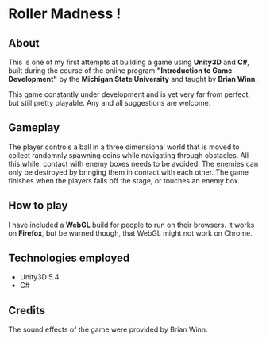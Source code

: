 # Roller Madness !

## About

This is one of my first attempts at building a game using **Unity3D** and **C#**, built during the course of the online program **"Introduction to Game Development"** by the **Michigan State University** and taught by **Brian Winn**.

This game constantly under development and is yet very far from perfect, but still pretty playable. Any and all suggestions are welcome.

## Gameplay

The player controls a ball in a three dimensional world that is moved to collect randomnly spawning coins while navigating through obstacles.
All this while, contact with enemy boxes needs to be avoided. The enemies can only be destroyed by bringing them in contact with each other.
The game finishes when the players falls off the stage, or touches an enemy box.

## How to play
I have included a **WebGL** build for people to run on their browsers.
It works on **Firefox**, but be warned though, that WebGL might not work on Chrome.

## Technologies employed
* Unity3D 5.4
* C#

## Credits
The sound effects of the game were provided by Brian Winn.

